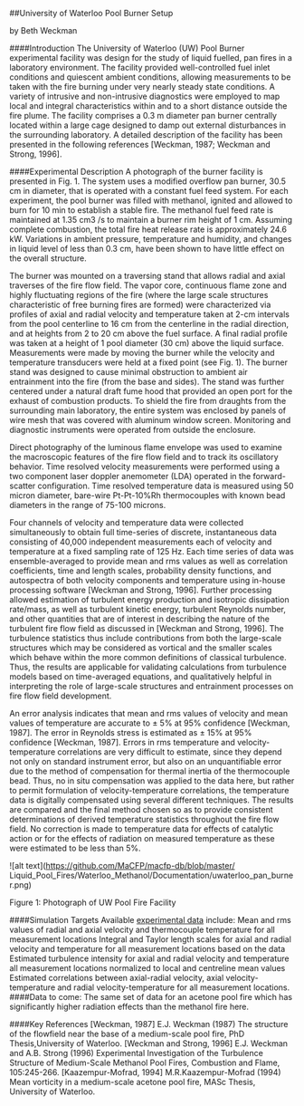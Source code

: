 ##University of Waterloo Pool Burner Setup

by Beth Weckman

####Introduction
The University of Waterloo (UW) Pool Burner experimental facility was design for the study of liquid fuelled, pan fires in a laboratory environment.  The facility provided well-controlled fuel inlet conditions and quiescent ambient conditions, allowing measurements to be taken with the fire burning under very nearly steady state conditions.  A variety of intrusive and non-intrusive diagnostics were employed to map local and integral characteristics within and to a short distance outside the fire plume. The facility comprises a 0.3 m diameter pan burner centrally located within a large cage designed to damp out external disturbances in the surrounding laboratory. A detailed description of the facility has been presented in the following references [Weckman, 1987; Weckman and Strong, 1996].

####Experimental Description
A photograph of the burner facility is presented in Fig. 1.
The system uses a modified overflow pan burner, 30.5 cm in diameter, that is operated with a constant fuel feed system. For each experiment, the pool burner was filled with methanol, ignited and allowed to burn for 10 min to establish a stable fire.  The methanol fuel feed rate is maintained at 1.35 cm3 /s to maintain a burner rim height of 1 cm.  Assuming complete combustion, the total fire heat release rate is approximately 24.6 kW.  Variations in ambient pressure, temperature and humidity, and changes in liquid level of less than 0.3 cm, have been shown to have little effect on the overall structure. 

The burner was mounted on a traversing stand that allows radial and axial traverses of the fire flow field.  The vapor core, continuous flame zone and highly fluctuating regions of the fire (where the large scale structures characteristic of free burning fires are formed) were characterized via profiles of axial and radial velocity and temperature taken at 2-cm intervals from the pool centerline to 16 cm from the centerline in the radial direction, and at heights from 2 to 20 cm above the fuel surface. A final radial profile was taken at a height of 1 pool diameter (30 cm) above the liquid surface. Measurements were made by moving the burner while the velocity and temperature transducers were held at a fixed point (see Fig. 1). The burner stand was designed to cause minimal obstruction to ambient air entrainment into the fire (from the base and sides). The stand was further centered under a natural draft fume hood that provided an open port for the exhaust of combustion products. To shield the fire from draughts from the surrounding main laboratory, the entire system was enclosed by panels of wire mesh that was covered with aluminum window screen. Monitoring and diagnostic instruments were operated from outside the enclosure.

Direct photography of the luminous flame envelope was used to examine the macroscopic features of the fire flow field and to track its oscillatory behavior. Time resolved velocity measurements were performed using a two component laser doppler anemometer (LDA) operated in the forward-scatter configuration.  Time resolved temperature data is measured using 50 micron diameter, bare-wire Pt-Pt-10%Rh thermocouples with known bead diameters in the range of 75-100 microns.

Four channels of velocity and temperature data were collected simultaneously to obtain full time-series of discrete, instantaneous data consisting of 40,000 independent measurements each of velocity and temperature at a fixed sampling rate of 125 Hz. Each time series of data was ensemble-averaged to provide mean and rms values as well as correlation coefficients, time and length scales, probability density functions, and autospectra of both velocity components and temperature using in-house processing software [Weckman and Strong, 1996]. Further processing allowed estimation of turbulent energy production and isotropic dissipation rate/mass, as well as turbulent kinetic energy, turbulent Reynolds number, and other quantities that are of interest in describing the nature of the turbulent fire flow field as discussed in [Weckman and Strong, 1996].  The turbulence statistics thus include contributions from both the large-scale structures which may be considered as vortical and the smaller scales which behave within the more common definitions of classical turbulence. Thus, the results are applicable for validating calculations from turbulence models based on time-averaged equations, and qualitatively helpful in interpreting the role of large-scale structures and entrainment processes on fire flow field development.

An error analysis indicates that mean and rms values of velocity and mean values of temperature are accurate to ± 5% at 95% confidence [Weckman, 1987]. The error in Reynolds stress is estimated as ± 15% at 95% confidence [Weckman, 1987].  Errors in rms temperature and velocity-temperature correlations are very difficult to estimate, since they depend not only on standard instrument error, but also on an unquantifiable error due to the method of compensation for thermal inertia of the thermocouple bead. Thus, no in situ compensation was applied to the data here, but rather to permit formulation of velocity-temperature correlations, the temperature data is digitally compensated using several different techniques.  The results are compared and the final method chosen so as to provide consistent determinations of derived temperature statistics throughout the fire flow field.  No correction is made to temperature data for effects of catalytic action or for the effects of radiation on measured temperature as these were estimated to be less than 5%.

 
![alt text](https://github.com/MaCFP/macfp-db/blob/master/ Liquid_Pool_Fires/Waterloo_Methanol/Documentation/uwaterloo_pan_burner.png)

Figure 1:  Photograph of UW Pool Fire Facility


####Simulation Targets
Available [experimental data](https://github.com/MaCFP/macfp-db/tree/master/Liquid_Pool_Fires/Waterloo_Methanol/Experimental_Data)
 include:
Mean and rms values of radial and axial velocity and thermocouple temperature for all measurement locations
Integral and Taylor length scales for axial and radial velocity and temperature for all measurement locations based on the data
Estimated turbulence intensity for axial and radial velocity and temperature all measurement locations normalized to local and centreline mean values
Estimated correlations between axial-radial velocity, axial velocity-temperature and radial velocity-temperature for all measurement locations.
####Data to come:
The same set of data for an acetone pool fire which has significantly higher radiation effects than the methanol fire here.

####Key References
[Weckman, 1987]  E.J. Weckman  (1987)  The structure of the flowfield near the base of a medium-scale pool fire, PhD Thesis,University of Waterloo.
[Weckman and Strong, 1996]  E.J. Weckman and A.B. Strong (1996)  Experimental Investigation of the Turbulence Structure of Medium-Scale Methanol Pool Fires, Combustion and Flame, 105:245-266.
[Kaazempur-Mofrad, 1994] M.R.Kaazempur-Mofrad (1994)  Mean vorticity in a medium-scale acetone pool fire, MASc Thesis, University of Waterloo.

